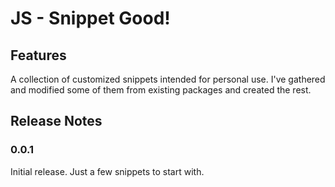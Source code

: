 # JS - Snippet Good!

## Features

A collection of customized snippets intended for personal use. I've gathered and modified some of them from existing packages and created the rest.

## Release Notes

### 0.0.1

Initial release. Just a few snippets to start with.
